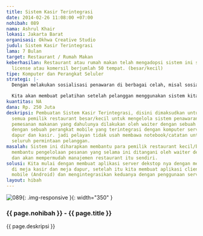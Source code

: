 ```yaml
---
title: Sistem Kasir Terintegrasi
date: 2014-02-26 11:08:00 +07:00
nohibah: 089
nama: Ashrul Khair
lokasi: Jakarta Barat
organisasi: Okhwa Creative Studio
judul: Sistem Kasir Terintegrasi
lama: 7 Bulan
target: Restaurant / Rumah Makan
keberhasilan: Restaurant atau rumah makan telah mengadopsi sistem ini secara free
  license atau komersil berjumlah 50 tempat. (besar/kecil)
tipe: Komputer dan Perangkat Seluler
strategi: |-
  Dengan melakukan sosialisasi penawaran di berbagai celah, misal sosialisasi langsung atau pun via online seperti iklan dll

  Kita akan membuat pelatihan setelah pelanggan menggunakan sistem kita minimal pelatihan 4 kali dalam setahun.
kuantitas: NA
dana: Rp. 250 Juta
deskripsi: Pembuatan Sistem Kasir Terintegrasi, disini dimaksudkan untuk memudahkan
  semua pemilik restaurant besar/kecil untuk mengelola sistem penawaran makanan dan
  pemesanan makanan yang dahulunya dilakukan oleh waiter dengan sebuah notebook/ catatan
  dengan sebuah perangkat mobile yang terintegrasi dengan komputer server di meja
  dapur dan kasir. jadi pelayan tidak usah membawa notebook/catatan untuk mencatat
  seluruh permintaan pelanggan.
masalah: Sistem ini diharapkan membantu para pemilik restaurant kecil/besar untuk
  membantu pengelolaan pesanan yang selama ini ditangani oleh waiter dengan kertas.
  dan akan mempermudah manajemen restaurant itu sendiri.
solusi: Kita mulai dengan membuat aplikasi server dekstop nya dengan menyediakan komputer
  di meja kasir dan meja dapur, setelah itu kita membuat aplikasi client berbasis
  mobile (Android) dan mengintegrasikan keduanya dengan penggunaan server lokal.
layout: hibah
---
```


![089](/static/img/hibahcms/089.png){: .img-responsive }{: width="350" }

### {{ page.nohibah }} - {{ page.title }}

{{ page.deskripsi }}

